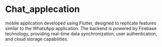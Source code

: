 # Chat_applecation
 mobile application developed using Flutter, designed to replicate features similar to the WhatsApp application. The backend is powered by Firebase technology, providing real-time data synchronization, user authentication, and cloud storage capabilities.
